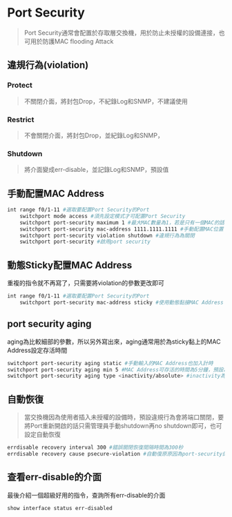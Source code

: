 # Port Security #

>Port Security通常會配置於存取層交換機，用於防止未授權的設備連接，也可用於防護MAC flooding Attack

## 違規行為(violation) ##

### Protect ###

>不關閉介面，將封包Drop，不紀錄Log和SNMP，不建議使用

### Restrict ###

>不會關閉介面，將封包Drop，並紀錄Log和SNMP，

### Shutdown ###

>將介面變成err-disable，並記錄Log和SNMP，預設值

## 手動配置MAC Address ##

```bash
int range f0/1-11 #選取要配置Port Security的Port
    switchport mode access #須先設定模式才可配置Port Security 
    switchport port-security maximum 1 #最大MAC數量為1，若是只有一個MAC的話，這句可以省略，因為為預設值
    switchport port-security mac-address 1111.1111.1111 #手動配置MAC位置
    switchport port-security violation shutdown #違規行為為關閉
    switchport port-security #啟用port security 
```

## 動態Sticky配置MAC Address ## 

重複的指令就不再寫了，只需要將violation的參數更改即可

```bash
int range f0/1-11 #選取要配置Port Security的Port
    switchport port-security mac-address sticky #使用動態黏接MAC Address
```

## port security aging ## 

aging為比較細部的參數，所以另外寫出來，aging通常用於為sticky黏上的MAC Address設定存活時間

```bash
switchport port-security aging static #手動輸入的MAC Address也加入計時
switchport port-security aging min 5 #MAC Address可存活的時間為5分鐘，預設為0，表示永久有效
switchport port-security aging type <inactivity/absolute> #inactivity為當沒有封包通過時開始計時，absolute為絕對時間
```

## 自動恢復 ##

>當交換機因為使用者插入未授權的設備時，預設違規行為會將端口關閉，要將Port重新開啟的話只需管理員手動shutdown再no shutdown即可，也可設定自動恢復

```bash
errdisable recovery interval 300 #錯誤關閉恢復間隔時間為300秒
errdisable recovery cause psecure-violation #自動復原原因為port-security的違規行為
```

## 查看err-disable的介面 ##

最後介紹一個超級好用的指令，查詢所有err-disable的介面

```bash
show interface status err-disabled 
```
